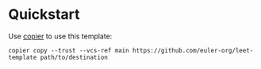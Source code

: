 # Quickstart

Use [copier] to use this template:

```shell
copier copy --trust --vcs-ref main https://github.com/euler-org/leet-template path/to/destination
```

[copier]: https://github.com/copier-org/copier/
